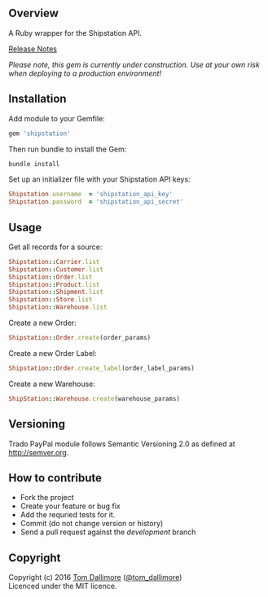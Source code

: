 ## Overview

A Ruby wrapper for the Shipstation API.

[Release Notes](http://release.tomdallimore.com/projects/shipstation)

*Please note, this gem is currently under construction. Use at your own risk when deploying to a production environment!*

## Installation

Add module to your Gemfile:

```ruby
gem 'shipstation'
```

Then run bundle to install the Gem:

```sh
bundle install
```

Set up an initializer file with your Shipstation API keys:

```ruby
Shipstation.username  = 'shipstation_api_key'
Shipstation.password  = 'shipstation_api_secret'
```

## Usage

Get all records for a source:

```ruby
Shipstation::Carrier.list
Shipstation::Customer.list
Shipstation::Order.list
Shipstation::Product.list
Shipstation::Shipment.list
Shipstation::Store.list
Shipstation::Warehouse.list
```

Create a new Order:

```ruby
Shipstation::Order.create(order_params)
```

Create a new Order Label:

```ruby
Shipstation::Order.create_label(order_label_params)
```

Create a new Warehouse:
```ruby
ShipStation::Warehouse.create(warehouse_params)
```

## Versioning

Trado PayPal module follows Semantic Versioning 2.0 as defined at
<http://semver.org>.

## How to contribute

* Fork the project
* Create your feature or bug fix
* Add the requried tests for it.
* Commit (do not change version or history)
* Send a pull request against the *development* branch

## Copyright
Copyright (c) 2016 [Tom Dallimore](http://www.tomdallimore.com/?utm_source=shipstation&utm_medium=website&utm_campaign=tomdallimore) ([@tom_dallimore](http://twitter.com/tom_dallimore))  
Licenced under the MIT licence.

